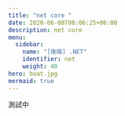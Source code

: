 ```yaml
---
title: "net core "
date: 2020-06-08T08:06:25+06:00
description: net core
menu:
  sidebar:
    name: "[後端] .NET"
    identifier: net
    weight: 40
hero: boat.jpg
mermaid: true
---
```

測試中